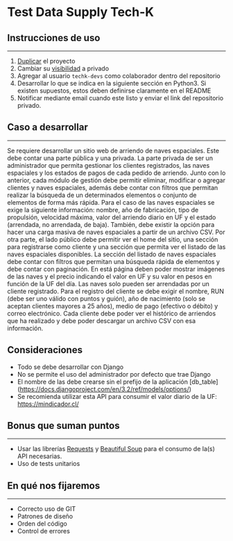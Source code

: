 # Test Data Supply Tech-K

## Instrucciones de uso
---

1. [Duplicar](https://help.github.com/es/github/creating-cloning-and-archiving-repositories/duplicating-a-repository) el proyecto
2. Cambiar su [visibilidad](https://help.github.com/es/github/administering-a-repository/setting-repository-visibility) a privado
3. Agregar al usuario `techk-devs` como colaborador dentro del repositorio
4. Desarrollar lo que se indica en la siguiente sección en Python3. Si existen supuestos, estos deben definirse claramente en el README
5. Notificar mediante email cuando este listo y enviar el link del repositorio privado.


## Caso a desarrollar
---
Se requiere desarrollar un sitio web de arriendo de naves espaciales. Este debe contar una parte pública y una privada. La parte privada de ser un administrador que permita gestionar los clientes registrados, las naves espaciales y los estados de pagos de cada pedido de arriendo. Junto con lo anterior, cada módulo de gestión debe permitir eliminar, modificar o agregar clientes y naves espaciales, además debe contar con filtros que permitan realizar la búsqueda de un determinados elementos o conjunto de elementos de forma más rápida. Para el caso de las naves espaciales se exige la siguiente información: nombre, año de fabricación, tipo de propulsión, velocidad máxima, valor del arriendo diario en UF y el estado (arrendada, no arrendada, de baja). También, debe existir la opción para hacer una carga masiva de naves espaciales a partir de un archivo CSV. Por otra parte, el lado público debe permitir ver el home del sitio, una sección para registrarse como cliente y una sección que permita ver el listado de las naves espaciales disponibles. La sección del listado de naves espaciales debe contar con filtros que permitan una búsqueda rápida de elementos y debe contar con paginación. En está página deben poder mostrar imágenes de las naves y el precio indicando el valor en UF y su valor en pesos en función de la UF del día. Las naves solo pueden ser arrendadas por un cliente registrado. Para el registro del cliente se debe exigir el nombre, RUN (debe ser uno válido con puntos y guión), año de nacimiento (solo se aceptan clientes mayores a 25 años), medio de pago (efectivo o débito) y correo electrónico. Cada cliente debe poder ver el histórico de arriendos que ha realizado y debe poder descargar un archivo CSV con esa información.


## Consideraciones

* Todo se debe desarrollar con Django
* No se permite el uso del administrador por defecto que trae Django
* El nombre de las debe crearse sin el prefijo de la aplicación [db_table] (https://docs.djangoproject.com/en/3.2/ref/models/options/)
* Se recomienda utilizar esta API para consumir el valor diario de la UF: https://mindicador.cl/


## Bonus que suman puntos
---
* Usar las librerías [Requests](http://docs.python-requests.org/en/master/) y [Beautiful Soup](https://www.crummy.com/software/BeautifulSoup/bs4/doc/) para el consumo de la(s) API necesarias.
* Uso de tests unitarios


## En qué nos fijaremos
---
* Correcto uso de GIT
* Patrones de diseño
* Orden del código
* Control de errores
